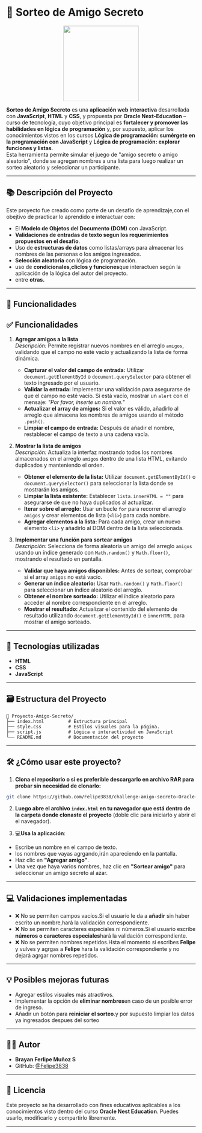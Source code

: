 # :twisted_rightwards_arrows: Sorteo de Amigo Secreto

<p align="center">
  <img src="https://static.skillshare.com/uploads/video/thumbnails/c38251fc34fe43812b476c376c5d6945/1280-720" width="200">
</p>

**Sorteo de Amigo Secreto** es una **aplicación web interactiva** desarrollada con **JavaScript**, **HTML** y **CSS**, y propuesta por **Oracle Next-Education** – curso de tecnología, cuyo objetivo principal es **fortalecer y promover las habilidades en lógica de programación** y, por supuesto, aplicar los conocimientos vistos en los cursos **Lógica de programación: sumérgete en la programación con JavaScript** y **Lógica de programación: explorar funciones y listas**.  
Esta herramienta permite simular el juego de "amigo secreto o amigo aleatorio", donde se agregan nombres a una lista para luego realizar un sorteo aleatorio y seleccionar un participante.

---

## :books: Descripción del Proyecto

Este proyecto fue creado como parte de un desafío de aprendizaje,con el obejtivo de practicar lo aprendido e interactuar con:

- El **Modelo de Objetos del Documento (DOM)** con JavaScript.
- **Validaciones de entradas de texto segun los requerimientos propuestos en el desafío**.
- Uso de **estructuras de datos** como listas/arrays para almacenar los nombres de las personas o los amigos ingresados.
- **Selección aleatoria** con lógica de programación.
- uso de **condicionales,cliclos y funciones**que interactuen según la aplicación de la lógica del autor del proyecto.
- entre **otras.**

---

## :wrench: Funcionalidades
## ✅ Funcionalidades

1. **Agregar amigos a la lista**  
   *Descripción:* Permite registrar nuevos nombres en el arreglo `amigos`, validando que el campo no esté vacío y actualizando la lista de forma dinámica.  
   - **Capturar el valor del campo de entrada:** Utilizar `document.getElementById` o `document.querySelector` para obtener el texto ingresado por el usuario.  
   - **Validar la entrada:** Implementar una validación para asegurarse de que el campo no esté vacío. Si está vacío, mostrar un `alert` con el mensaje: *"Por favor, inserte un nombre."*  
   - **Actualizar el array de amigos:** Si el valor es válido, añadirlo al arreglo que almacena los nombres de amigos usando el método `.push()`.  
   - **Limpiar el campo de entrada:** Después de añadir el nombre, restablecer el campo de texto a una cadena vacía.  

2. **Mostrar la lista de amigos**  
   *Descripción:* Actualiza la interfaz mostrando todos los nombres almacenados en el arreglo `amigos` dentro de una lista HTML, evitando duplicados y manteniendo el orden.  
   - **Obtener el elemento de la lista:** Utilizar `document.getElementById()` o `document.querySelector()` para seleccionar la lista donde se mostrarán los amigos.  
   - **Limpiar la lista existente:** Establecer `lista.innerHTML = ""` para asegurarse de que no haya duplicados al actualizar.  
   - **Iterar sobre el arreglo:** Usar un bucle `for` para recorrer el arreglo `amigos` y crear elementos de lista (`<li>`) para cada nombre.  
   - **Agregar elementos a la lista:** Para cada amigo, crear un nuevo elemento `<li>` y añadirlo al DOM dentro de la lista seleccionada.  

3. **Implementar una función para sortear amigos**  
   *Descripción:* Selecciona de forma aleatoria un amigo del arreglo `amigos` usando un índice generado con `Math.random()` y `Math.floor()`, mostrando el resultado en pantalla.  
   - **Validar que haya amigos disponibles:** Antes de sortear, comprobar si el array `amigos` no está vacío.  
   - **Generar un índice aleatorio:** Usar `Math.random()` y `Math.floor()` para seleccionar un índice aleatorio del arreglo.  
   - **Obtener el nombre sorteado:** Utilizar el índice aleatorio para acceder al nombre correspondiente en el arreglo.  
   - **Mostrar el resultado:** Actualizar el contenido del elemento de resultado utilizando `document.getElementById()` e `innerHTML` para mostrar el amigo sorteado.  
---

## 🧠 Tecnologías utilizadas

- **HTML**
- **CSS** 
- **JavaScript**

---

## :card_file_box: Estructura del Proyecto

```plaintext
📁 Proyecto-Amigo-Secreto/
├── index.html         # Estructura principal
├── style.css          # Estilos visuales para la página.
├── script.js          # Lógica e interactividad en JavaScript
└── README.md          # Documentación del proyecto
```

---

## 🛠️ ¿Cómo usar este proyecto?

1. **Clona el repositorio o si es preferible descargarlo en archivo RAR para probar sin necesidad de clonarlo:**

```bash
git clone https://github.com/Felipe3838/challenge-amigo-secreto-Oracle-Next-Educaci-n
```

2. **Luego abre el archivo `index.html` en tu navegador que está dentro de la carpeta donde clonaste el proyecto** (doble clic para iniciarlo y abrir el el navegador).

3. :computer:**Usa la aplicación**:

- Escribe un nombre en el campo de texto.
- los nombres que vayas agrgando,irán apareciendo en la pantalla.
- Haz clic en **"Agregar amigo"**.
- Una vez que haya varios nombres, haz clic en **"Sortear amigo"** para seleccionar un amigo secreto al azar.

---

## :computer: Validaciones implementadas

- ❌ No se permiten campos vacíos.Si el usuario le da a **añadir** sin haber escrito un nombre,hará la validación correspondiente.
- ❌ No se permiten caracteres especiales ni números.Si el usuario escribe **números o caracteres especiales**hará la validación correspondiente.
- ❌ No se permiten nombres repetidos.Hsta el momento si escribes **Felipe** y vulves y agrgas a **Felipe** hara la validación correspondiente y no dejará agrgar nombres repetidos.

---

## 💡 Posibles mejoras futuras

- Agregar estilos visuales más atractivos.
- Implementar la opción de **eliminar nombres**en caso de un posible error de ingreso.
- Añadir un botón para **reiniciar el sorteo**.y por supuesto limpiar los datos ya ingresados despues del sorteo

---

## 👨‍💻 Autor

- **Brayan Ferlipe Muñoz S**
- GitHub: [@Felipe3838](https://github.com/Felipe3838)

---

## 📃 Licencia

Este proyecto se ha desarrollado con fines educativos aplicables a los conocimientos visto dentro del curso **Oracle Nest Education**. Puedes usarlo, modificarlo y compartirlo libremente.

---
